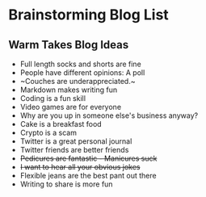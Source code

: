 # Brainstorming Blog List

## Warm Takes Blog Ideas

* Full length socks and shorts are fine
* People have different opinions: A poll
* ~Couches are underappreciated.~
* Markdown makes writing fun
* Coding is a fun skill
* Video games are for everyone
* Why are you up in someone else's business anyway?
* Cake is a breakfast food
* Crypto is a scam
* Twitter is a great personal journal
* Twitter friends are better friends
* ~~Pedicures are fantastic - Manicures suck~~
* ~~I want to hear all your obvious jokes~~
* Flexible jeans are the best pant out there
* Writing to share is more fun
